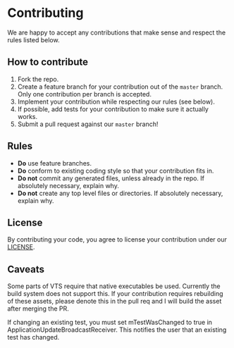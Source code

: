 # Contributing

We are happy to accept any contributions that make sense and respect the rules listed below.

## How to contribute

1. Fork the repo.
2. Create a feature branch for your contribution out of the `master` branch. Only one contribution per branch is accepted.
3. Implement your contribution while respecting our rules (see below).
4. If possible, add tests for your contribution to make sure it actually works.
5. Submit a pull request against our `master` branch!

## Rules

* **Do** use feature branches.
* **Do** conform to existing coding style so that your contribution fits in.
* **Do not** commit any generated files, unless already in the repo. If absolutely necessary, explain why.
* **Do not** create any top level files or directories. If absolutely necessary, explain why.

## License

By contributing your code, you agree to license your contribution under our [LICENSE](License.md).

## Caveats

Some parts of VTS require that native executables be used. Currently the build system does not support this. If your contribution requires rebuilding of these assets, please denote this in the pull req and I will build the asset after merging the PR.

If changing an existing test, you must set mTestWasChanged to true in ApplicationUpdateBroadcastReceiver. This notifies the user that an existing test has changed.
